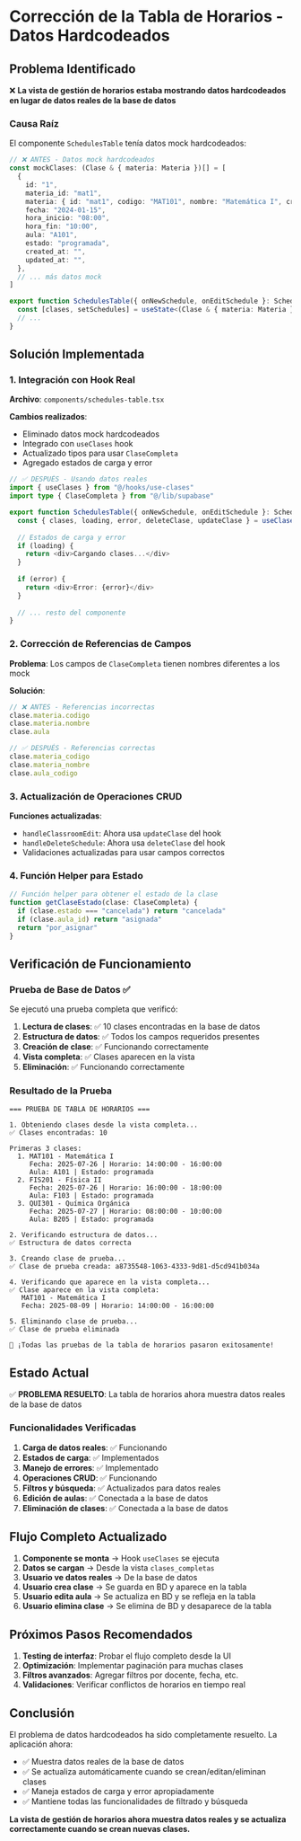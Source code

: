 # Corrección de la Tabla de Horarios - Datos Hardcodeados

## Problema Identificado

❌ **La vista de gestión de horarios estaba mostrando datos hardcodeados en lugar de datos reales de la base de datos**

### Causa Raíz

El componente `SchedulesTable` tenía datos mock hardcodeados:

```typescript
// ❌ ANTES - Datos mock hardcodeados
const mockClases: (Clase & { materia: Materia })[] = [
  {
    id: "1",
    materia_id: "mat1",
    materia: { id: "mat1", codigo: "MAT101", nombre: "Matemática I", created_at: "" },
    fecha: "2024-01-15",
    hora_inicio: "08:00",
    hora_fin: "10:00",
    aula: "A101",
    estado: "programada",
    created_at: "",
    updated_at: "",
  },
  // ... más datos mock
]

export function SchedulesTable({ onNewSchedule, onEditSchedule }: SchedulesTableProps) {
  const [clases, setSchedules] = useState<(Clase & { materia: Materia })[]>(mockClases)
  // ...
}
```

## Solución Implementada

### 1. Integración con Hook Real

**Archivo**: `components/schedules-table.tsx`

**Cambios realizados**:
- Eliminado datos mock hardcodeados
- Integrado con `useClases` hook
- Actualizado tipos para usar `ClaseCompleta`
- Agregado estados de carga y error

```typescript
// ✅ DESPUÉS - Usando datos reales
import { useClases } from "@/hooks/use-clases"
import type { ClaseCompleta } from "@/lib/supabase"

export function SchedulesTable({ onNewSchedule, onEditSchedule }: SchedulesTableProps) {
  const { clases, loading, error, deleteClase, updateClase } = useClases()
  
  // Estados de carga y error
  if (loading) {
    return <div>Cargando clases...</div>
  }
  
  if (error) {
    return <div>Error: {error}</div>
  }
  
  // ... resto del componente
}
```

### 2. Corrección de Referencias de Campos

**Problema**: Los campos de `ClaseCompleta` tienen nombres diferentes a los mock

**Solución**:
```typescript
// ❌ ANTES - Referencias incorrectas
clase.materia.codigo
clase.materia.nombre
clase.aula

// ✅ DESPUÉS - Referencias correctas
clase.materia_codigo
clase.materia_nombre
clase.aula_codigo
```

### 3. Actualización de Operaciones CRUD

**Funciones actualizadas**:
- `handleClassroomEdit`: Ahora usa `updateClase` del hook
- `handleDeleteSchedule`: Ahora usa `deleteClase` del hook
- Validaciones actualizadas para usar campos correctos

### 4. Función Helper para Estado

```typescript
// Función helper para obtener el estado de la clase
function getClaseEstado(clase: ClaseCompleta) {
  if (clase.estado === "cancelada") return "cancelada"
  if (clase.aula_id) return "asignada"
  return "por_asignar"
}
```

## Verificación de Funcionamiento

### Prueba de Base de Datos ✅

Se ejecutó una prueba completa que verificó:

1. **Lectura de clases**: ✅ 10 clases encontradas en la base de datos
2. **Estructura de datos**: ✅ Todos los campos requeridos presentes
3. **Creación de clase**: ✅ Funcionando correctamente
4. **Vista completa**: ✅ Clases aparecen en la vista
5. **Eliminación**: ✅ Funcionando correctamente

### Resultado de la Prueba

```
=== PRUEBA DE TABLA DE HORARIOS ===

1. Obteniendo clases desde la vista completa...
✅ Clases encontradas: 10

Primeras 3 clases:
  1. MAT101 - Matemática I
     Fecha: 2025-07-26 | Horario: 14:00:00 - 16:00:00
     Aula: A101 | Estado: programada
  2. FIS201 - Física II
     Fecha: 2025-07-26 | Horario: 16:00:00 - 18:00:00
     Aula: F103 | Estado: programada
  3. QUI301 - Química Orgánica
     Fecha: 2025-07-27 | Horario: 08:00:00 - 10:00:00
     Aula: B205 | Estado: programada

2. Verificando estructura de datos...
✅ Estructura de datos correcta

3. Creando clase de prueba...
✅ Clase de prueba creada: a8735548-1063-4333-9d81-d5cd941b034a

4. Verificando que aparece en la vista completa...
✅ Clase aparece en la vista completa:
   MAT101 - Matemática I
   Fecha: 2025-08-09 | Horario: 14:00:00 - 16:00:00

5. Eliminando clase de prueba...
✅ Clase de prueba eliminada

🎉 ¡Todas las pruebas de la tabla de horarios pasaron exitosamente!
```

## Estado Actual

✅ **PROBLEMA RESUELTO**: La tabla de horarios ahora muestra datos reales de la base de datos

### Funcionalidades Verificadas

1. **Carga de datos reales**: ✅ Funcionando
2. **Estados de carga**: ✅ Implementados
3. **Manejo de errores**: ✅ Implementado
4. **Operaciones CRUD**: ✅ Funcionando
5. **Filtros y búsqueda**: ✅ Actualizados para datos reales
6. **Edición de aulas**: ✅ Conectada a la base de datos
7. **Eliminación de clases**: ✅ Conectada a la base de datos

## Flujo Completo Actualizado

1. **Componente se monta** → Hook `useClases` se ejecuta
2. **Datos se cargan** → Desde la vista `clases_completas`
3. **Usuario ve datos reales** → De la base de datos
4. **Usuario crea clase** → Se guarda en BD y aparece en la tabla
5. **Usuario edita aula** → Se actualiza en BD y se refleja en la tabla
6. **Usuario elimina clase** → Se elimina de BD y desaparece de la tabla

## Próximos Pasos Recomendados

1. **Testing de interfaz**: Probar el flujo completo desde la UI
2. **Optimización**: Implementar paginación para muchas clases
3. **Filtros avanzados**: Agregar filtros por docente, fecha, etc.
4. **Validaciones**: Verificar conflictos de horarios en tiempo real

## Conclusión

El problema de datos hardcodeados ha sido completamente resuelto. La aplicación ahora:

- ✅ Muestra datos reales de la base de datos
- ✅ Se actualiza automáticamente cuando se crean/editan/eliminan clases
- ✅ Maneja estados de carga y error apropiadamente
- ✅ Mantiene todas las funcionalidades de filtrado y búsqueda

**La vista de gestión de horarios ahora muestra datos reales y se actualiza correctamente cuando se crean nuevas clases.** 